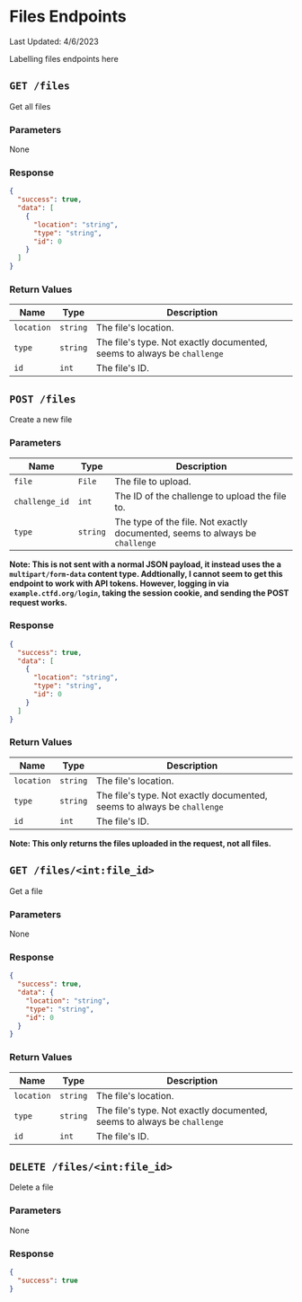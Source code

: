 # Files Endpoints
Last Updated: 4/6/2023

Labelling files endpoints here

## `GET /files`
Get all files

### Parameters
None

### Response
```json
{
  "success": true,
  "data": [
    {
      "location": "string",
      "type": "string",
      "id": 0
    }
  ]
}
```

### Return Values
| Name | Type | Description |
| ---- | ---- | ----------- |
| `location` | `string` | The file's location. |
| `type` | `string` | The file's type. Not exactly documented, seems to always be `challenge` |
| `id` | `int` | The file's ID. |


## `POST /files`
Create a new file

### Parameters
| Name | Type | Description |
| ---- | ---- | ----------- |
| `file` | `File` | The file to upload. |
| `challenge_id` | `int` | The ID of the challenge to upload the file to. |
| `type` | `string` | The type of the file. Not exactly documented, seems to always be `challenge` |

**Note: This is not sent with a normal JSON payload, it instead uses the a `multipart/form-data` content type.
Addtionally, I cannot seem to get this endpoint to work with API tokens. However, logging in via `example.ctfd.org/login`, taking the session cookie, and sending the POST request works.**

### Response
```json
{
  "success": true,
  "data": [
    {
      "location": "string",
      "type": "string",
      "id": 0
    }
  ]
}
```

### Return Values
| Name | Type | Description |
| ---- | ---- | ----------- |
| `location` | `string` | The file's location. |
| `type` | `string` | The file's type. Not exactly documented, seems to always be `challenge` |
| `id` | `int` | The file's ID. |

**Note: This only returns the files uploaded in the request, not all files.**


## `GET /files/<int:file_id>`
Get a file

### Parameters
None

### Response
```json
{
  "success": true,
  "data": {
    "location": "string",
    "type": "string",
    "id": 0
  }
}
```

### Return Values
| Name | Type | Description |
| ---- | ---- | ----------- |
| `location` | `string` | The file's location. |
| `type` | `string` | The file's type. Not exactly documented, seems to always be `challenge` |
| `id` | `int` | The file's ID. |


## `DELETE /files/<int:file_id>`
Delete a file

### Parameters
None

### Response
```json
{
  "success": true
}
```